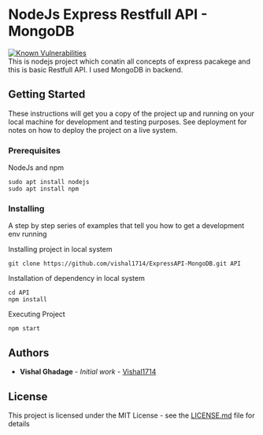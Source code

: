 # NodeJs Express Restfull API - MongoDB
<a href="https://snyk.io/test/github/vishal1714/ExpressAPI-MongoDB?targetFile=package.json"><img src="https://snyk.io/test/github/vishal1714/ExpressAPI-MongoDB/badge.svg?targetFile=package.json" alt="Known Vulnerabilities" data-canonical-src="https://snyk.io/test/github/vishal1714/ExpressAPI-MongoDB?targetFile=package.json" style="max-width:100%;"></a>
<br>
This is nodejs project which conatin all concepts of express pacakege and this is basic Restfull API. I used MongoDB in backend.

## Getting Started

These instructions will get you a copy of the project up and running on your local machine for development and testing purposes. See deployment for notes on how to deploy the project on a live system.

### Prerequisites

NodeJs and npm 

```
sudo apt install nodejs
sudo apt install npm
```

### Installing

A step by step series of examples that tell you how to get a development env running

Installing project in local system

```
git clone https://github.com/vishal1714/ExpressAPI-MongoDB.git API
```

Installation of dependency in local system

```
cd API
npm install
```

Executing Project

```
npm start
```

## Authors

* **Vishal Ghadage** - *Initial work* - [Vishal1714](https://github.com/vishal1714)

## License

This project is licensed under the MIT License - see the [LICENSE.md](LICENSE.md) file for details
